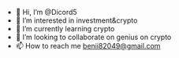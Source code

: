 - 👋 Hi, I’m @Dicord5
- 👀 I’m interested in investment&crypto
- 🌱 I’m currently learning crypto
- 💞️ I’m looking to collaborate on genius on crypto
- 📫 How to reach me benii82049@gmail.com

<!---
Dicord5/Dicord5 is a ✨ special ✨ repository because its `README.md` (this file) appears on your GitHub profile.
You can click the Preview link to take a look at your changes.
--->
